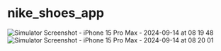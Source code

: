 # nike_shoes_app

![Simulator Screenshot - iPhone 15 Pro Max - 2024-09-14 at 08 19 48](https://github.com/user-attachments/assets/0348a07a-c6a6-405f-8d89-8599fcddb826)
![Simulator Screenshot - iPhone 15 Pro Max - 2024-09-14 at 08 20 01](https://github.com/user-attachments/assets/08cc290c-1232-4618-b4c1-3ac40bf76f0c)
